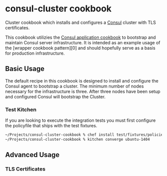 # consul-cluster cookbook
Cluster cookbook which installs and configures a [Consul][1] cluster
with TLS certificates.

This cookbook utilizies the [Consul application cookbook][2] to
bootstrap and maintain Consul server infrastructure. It is intended as
an example usage of the [wrapper cookbook pattern][0] and should
hopefully serve as a basis for production infrastructure.

## Basic Usage
The default recipe in this cookbook is designed to install and
configure the Consul agent to bootstrap a cluster. The minimum number
of nodes necessary for the infrastructure is three. After three nodes
have been setup and configured Consul will bootstrap the Cluster.

### Test Kitchen
If you are looking to execute the integration tests you must first configure
the policyfile that ships with the test fixtures.

```sh
~/Projects/consul-cluster-cookbook % chef install test/fixtures/policies/default.rb
~/Projects/consul-cluster-cookbook % kitchen converge ubuntu-1404
```

## Advanced Usage

### TLS Certificates

[1]: https://consul.io/
[2]: https://github.com/johnbellone/consul-cookbook
